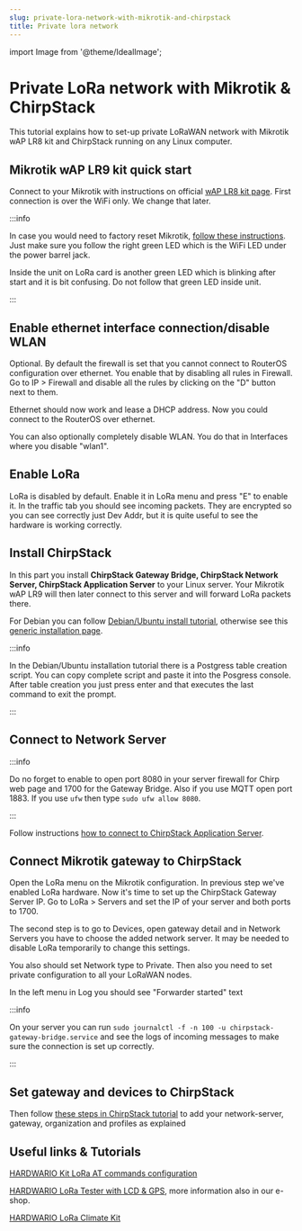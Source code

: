 ```yaml
---
slug: private-lora-network-with-mikrotik-and-chirpstack
title: Private lora network
---
```

import Image from '@theme/IdealImage';


# Private LoRa network with Mikrotik & ChirpStack

This tutorial explains how to set-up private LoRaWAN network with Mikrotik wAP LR8 kit and ChirpStack running on any Linux computer.

## Mikrotik wAP LR9 kit quick start

Connect to your Mikrotik with instructions on official [wAP LR8 kit page](https://help.mikrotik.com/docs/display/UM/wAP+LR8+kit). First connection is over the WiFi only. We change that later.

:::info

In case you would need to factory reset Mikrotik, [follow these instructions](https://wiki.mikrotik.com/wiki/Manual:Reset). Just make sure you follow the right green LED which is the WiFi LED under the power barrel jack.



Inside the unit on LoRa card is another green LED which is blinking after start and it is bit confusing. Do not follow that green LED inside unit.

:::

## Enable ethernet interface connection/disable WLAN

Optional. By default the firewall is set that you cannot connect to RouterOS configuration over ethernet. You enable that by disabling all rules in Firewall. Go to IP &gt; Firewall and disable all the rules by clicking on the "D" button next to them.

Ethernet should now work and lease a DHCP address. Now you could connect to the RouterOS over ethernet.

You can also optionally completely disable WLAN. You do that in Interfaces where you disable "wlan1".

## Enable LoRa

LoRa is disabled by default. Enable it in LoRa menu and press "E" to enable it. In the traffic tab you should see incoming packets. They are encrypted so you can see correctly just Dev Addr, but it is quite useful to see the hardware is working correctly.

## Install ChirpStack

In this part you install **ChirpStack Gateway Bridge, ChirpStack Network Server, ChirpStack Application Server** to your Linux server. Your Mikrotik wAP LR9 will then later connect to this server and will forward LoRa packets there.

For Debian you can follow [Debian/Ubuntu install tutorial](https://www.chirpstack.io/guides/debian-ubuntu/), otherwise see this [generic installation page](https://www.chirpstack.io/docs/chirpstack/downloads.html).

:::info

In the Debian/Ubuntu installation tutorial there is a Postgress table creation script. You can copy complete script and paste it into the Posgress console. After table creation you just press enter and that executes the last command to exit the prompt.

:::

## Connect to Network Server

:::info

Do no forget to enable to open port 8080 in your server firewall for Chirp web page and 1700 for the Gateway Bridge. Also if you use MQTT open port 1883. If you use `ufw` then type `sudo ufw allow 8080`.

:::

Follow instructions [how to connect to ChirpStack Application Server](https://www.chirpstack.io/guides/first-gateway-device/).

## Connect Mikrotik gateway to ChirpStack

Open the LoRa menu on the Mikrotik configuration. In previous step we've enabled LoRa hardware. Now it's time to set up the ChirpStack Gateway Server IP. Go to LoRa &gt; Servers and set the IP of your server and both ports to 1700.

The second step is to go to Devices, open gateway detail and in Network Servers you have to choose the added network server. It may be needed to disable LoRa temporarily to change this settings.

You also should set Network type to Private. Then also you need to set private configuration to all your LoRaWAN nodes.

In the left menu in Log you should see "Forwarder started" text 

:::info

On your server you can run `sudo journalctl -f -n 100 -u chirpstack-gateway-bridge.service` and see the logs of incoming messages to make sure the connection is set up correctly.

:::

## Set gateway and devices to ChirpStack

Then follow [these steps in ChirpStack tutorial](https://www.chirpstack.io/guides/first-gateway-device/) to add your network-server, gateway, organization and profiles as explained

## Useful links & Tutorials

[HARDWARIO Kit LoRa AT commands configuration](https://docs.hardwario.com/tower/radio-communication/lora-at-commands/)

[HARDWARIO LoRa Tester with LCD & GPS](https://www.hackster.io/160709/lora-tester-with-lcd-gps-open-configurable-low-power-4a5b61), more information also in our e-shop.

[HARDWARIO LoRa Climate Kit](https://www.hackster.io/hubmartin/lora-climate-monitor-easy-open-low-power-and-with-graphs-7bacc2)



